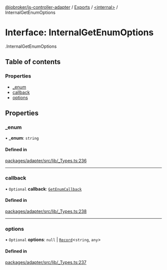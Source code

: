 [@iobroker/js-controller-adapter](../README.md) / [Exports](../modules.md) / [<internal\>](../modules/internal_.md) / InternalGetEnumOptions

# Interface: InternalGetEnumOptions

[<internal>](../modules/internal_.md).InternalGetEnumOptions

## Table of contents

### Properties

- [\_enum](internal_.InternalGetEnumOptions.md#_enum)
- [callback](internal_.InternalGetEnumOptions.md#callback)
- [options](internal_.InternalGetEnumOptions.md#options)

## Properties

### \_enum

• **\_enum**: `string`

#### Defined in

[packages/adapter/src/lib/_Types.ts:236](https://github.com/ioBroker/ioBroker.js-controller/blob/10c2c37d/packages/adapter/src/lib/_Types.ts#L236)

___

### callback

• `Optional` **callback**: [`GetEnumCallback`](../modules/internal_.md#getenumcallback)

#### Defined in

[packages/adapter/src/lib/_Types.ts:238](https://github.com/ioBroker/ioBroker.js-controller/blob/10c2c37d/packages/adapter/src/lib/_Types.ts#L238)

___

### options

• `Optional` **options**: ``null`` \| [`Record`](../modules/internal_.md#record)<`string`, `any`\>

#### Defined in

[packages/adapter/src/lib/_Types.ts:237](https://github.com/ioBroker/ioBroker.js-controller/blob/10c2c37d/packages/adapter/src/lib/_Types.ts#L237)
